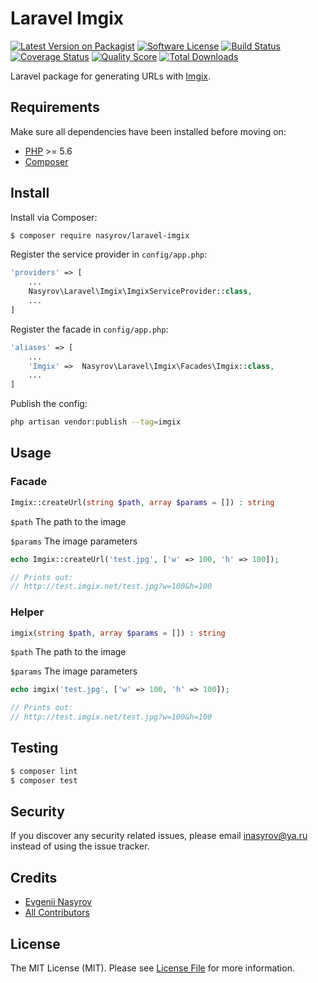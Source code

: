 # Laravel Imgix

[![Latest Version on Packagist][ico-version]][link-packagist]
[![Software License][ico-license]](LICENSE.md)
[![Build Status][ico-travis]][link-travis]
[![Coverage Status][ico-scrutinizer]][link-scrutinizer]
[![Quality Score][ico-code-quality]][link-code-quality]
[![Total Downloads][ico-downloads]][link-downloads]

Laravel package for generating URLs with [Imgix](https://www.imgix.com/).

## Requirements

Make sure all dependencies have been installed before moving on:

* [PHP](http://php.net/manual/en/install.php) >= 5.6
* [Composer](https://getcomposer.org/download/)

## Install

Install via Composer:

``` bash
$ composer require nasyrov/laravel-imgix
```

Register the service provider in `config/app.php`:

``` php
'providers' => [
    ...
    Nasyrov\Laravel\Imgix\ImgixServiceProvider::class,
    ...
]
```

Register the facade in `config/app.php`:

``` php
'aliases' => [
    ...
    'Imgix' =>  Nasyrov\Laravel\Imgix\Facades\Imgix::class,
    ...
]
```

Publish the config:

``` bash
php artisan vendor:publish --tag=imgix
```

## Usage

### Facade

``` php
Imgix::createUrl(string $path, array $params = []) : string
```

`$path` The path to the image

`$params` The image parameters

``` php
echo Imgix::createUrl('test.jpg', ['w' => 100, 'h' => 100]);

// Prints out:
// http://test.imgix.net/test.jpg?w=100&h=100
```

### Helper

``` php
imgix(string $path, array $params = []) : string
```

`$path` The path to the image

`$params` The image parameters

``` php
echo imgix('test.jpg', ['w' => 100, 'h' => 100]);

// Prints out:
// http://test.imgix.net/test.jpg?w=100&h=100
```

## Testing

``` bash
$ composer lint
$ composer test
```

## Security

If you discover any security related issues, please email inasyrov@ya.ru instead of using the issue tracker.

## Credits

- [Evgenii Nasyrov][link-author]
- [All Contributors][link-contributors]

## License

The MIT License (MIT). Please see [License File](LICENSE.md) for more information.

[ico-version]: https://img.shields.io/packagist/v/nasyrov/laravel-imgix.svg?style=flat-square
[ico-license]: https://img.shields.io/badge/license-MIT-brightgreen.svg?style=flat-square
[ico-travis]: https://img.shields.io/travis/nasyrov/laravel-imgix/master.svg?style=flat-square
[ico-scrutinizer]: https://img.shields.io/scrutinizer/coverage/g/nasyrov/laravel-imgix.svg?style=flat-square
[ico-code-quality]: https://img.shields.io/scrutinizer/g/nasyrov/laravel-imgix.svg?style=flat-square
[ico-downloads]: https://img.shields.io/packagist/dt/nasyrov/laravel-imgix.svg?style=flat-square

[link-packagist]: https://packagist.org/packages/nasyrov/laravel-imgix
[link-travis]: https://travis-ci.org/nasyrov/laravel-imgix
[link-scrutinizer]: https://scrutinizer-ci.com/g/nasyrov/laravel-imgix/code-structure
[link-code-quality]: https://scrutinizer-ci.com/g/nasyrov/laravel-imgix
[link-downloads]: https://packagist.org/packages/nasyrov/laravel-imgix
[link-author]: https://github.com/nasyrov
[link-contributors]: ../../contributors
